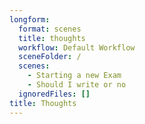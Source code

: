 ```yaml
---
longform:
  format: scenes
  title: thoughts
  workflow: Default Workflow
  sceneFolder: /
  scenes:
    - Starting a new Exam
    - Should I write or no
  ignoredFiles: []
title: Thoughts
---
```

